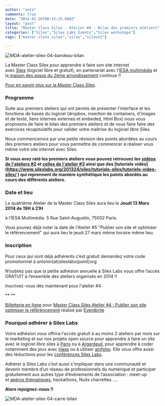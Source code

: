 ```yaml
---
author: "anto"
comments: true
date: "2014-02-26T00:15:25.000Z"
layout: "post"
title: "Master Class Silex - Atelier #4 : Bilan des premiers ateliers"
categories: ["Silex","Silex Labs Events","Silex workshops"]
tags: ["master class silex","silex","silexV2"]

---
```

![MDA-atelier-silex-04-bandeau-bilan](https://www.silexlabs.org/wp-content/uploads/2014/02/MDA-atelier-silex-04-bandeau-bilan.png)


La Master Class Silex pour apprendre à faire son site internet avec [Silex](http://www.silex.me/) (logiciel libre et gratuit), en partenariat avec l’[IESA multimédia](http://www.iesamultimedia.fr/) et la[ maison des assos du 2ème arrondissement](https://www.facebook.com/MDA02) continue !!




[Pour en savoir plus sur la Master Class Silex](https://www.silexlabs.org/200928/silex/kick-off-meeting-master-class-silex/).





### **Programme**




Suite aux premiers ateliers qui ont permis de présenter l’interface et les fonctions de bases du logiciel (dropbox, insertion de containers, d’images et de texte, liens internes externes et embeded, Html Box) nous vous proposons de faire le bilan des premiers ateliers et de vous faire faire des exercices récapitulatifs pour valider votre maîtrise du logiciel libre Silex.




Nous commencerons par une petite révision des points abordées au cours des premiers ateliers pour vous permettre de commencer à réaliser vous même votre site internet avec Silex.




**Si vous avez raté les premiers ateliers vous pouvez retrouvez **les [vidéos de l'ateliers #2](https://www.silexlabs.org/201165/the-blog/master-class-silex-atelier-2-liens-internes-externes-et-embeded/) et [celles de l'atelier #3](https://www.silexlabs.org/201333/silex/atelier-silex-3-liens-internes-liens-externes-et-liens-embeded/) ainsi que des [tutoriels vidéo](https://www.silexlabs.org/201324/silex/tutorials-silex/tutoriels-video-silex/ ‎) qui reprennent de manière synthétique les points abordés au cours des différents ateliers.****





### **Date et lieu**




Le quatrième Atelier de la Master Class Silex aura lieu le **Jeudi 13 Mars 2014 de 19H à 21H**




à l’IESA Multimédia  5 Rue Saint-Augustin, 75002 Paris.




Vous pouvez déjà noter la date de l'Atelier #5 "Publier son site et optimiser le référencement" qui aura lieu le jeudi 27 mars même horaire même lieu.





### **Inscription**




Pour ceux qui sont déjà adhérents c’est gratuit demandez votre code promotionnel à antonin(at)silexlabs(point)org




N’oubliez pas que la petite adhésion annuelle à Silex Labs vous offre l’accès GRATUIT à l’ensemble des ateliers organisés en 2014 !!




Inscrivez-vous dès maintenant pour l'atelier #4




** **








[Billetterie en ligne](http://www.eventbrite.fr/r/etckt) pour [Master Class Silex Atelier #4 : Publier son site optimiser le référéncement](https://www.eventbrite.fr/e/billets-master-class-silex-atelier-4-publier-son-site-optimiser-le-referencement-10745513119?ref=etckt) réalisé par [Eventbrite](http://www.eventbrite.fr?ref=etckt)







### **Pourquoi adhérer à Silex Labs**




Votre adhésion vous offrira l'accès gratuit à au moins 2 ateliers par mois sur le marketing et sur nos projets open source pour apprendre à faire un site avec le logiciel libre silex à [Paris](https://www.silexlabs.org/200928/silex/kick-off-meeting-master-class-silex/) ou à [Argenteuil](https://www.silexlabs.org/200911/the-blog/kick-off-des-ateliers-silex-a-silicon-banlieue-le-14-janvier-a-18h/), pour apprendre à coder notamment des jeux avec [Haxe](https://www.silexlabs.org/180328/the-blog/haxetelier-6-serious-gaming-passez-a-haxe-pour-programmer-des-jeux/) ou à utiliser [amfphp](https://www.silexlabs.org/200755/the-blog/amfphp-2-2-profiler-released/). Elle vous offre aussi des réductions pour les [conférences Silex Labs](https://www.silexlabs.org/140165/the-blog/wwx2013-was-haxeptional-thanks-to-you-all/).




Adhérer à Silex Labs c’est aussi s'impliquer dans une communauté et devenir membre d’un réseau de professionnels du numérique et participer gratuitement aux autres type d’évènements de l’association : meet-up et [apéros thématiques](https://www.silexlabs.org/179230/the-blog/blog-silex-labs/lhaxepero-revient-de-vacances-le-jeudi-22-aout-a-19h-au-bistrot-marguerite/), hackathons, Nuits charrettes ….




**Alors rejoignez-nous !!**




![MDA-atelier-silex-04-carre-bilan](https://www.silexlabs.org/wp-content/uploads/2014/02/MDA-atelier-silex-04-carre-bilan.png)


